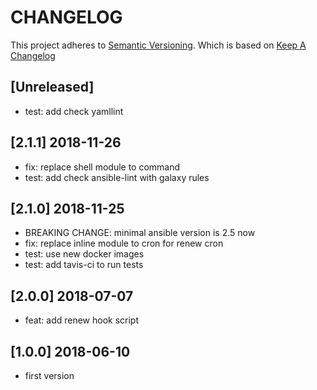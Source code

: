 # CHANGELOG

This project adheres to [Semantic Versioning](http://semver.org/).
Which is based on [Keep A Changelog](http://keepachangelog.com/)

## [Unreleased]
- test: add check yamllint

## [2.1.1] 2018-11-26
- fix: replace shell module to command
- test: add check ansible-lint with galaxy rules

## [2.1.0] 2018-11-25
- BREAKING CHANGE: minimal ansible version is 2.5 now
- fix: replace inline module to cron for renew cron
- test: use new docker images
- test: add tavis-ci to run tests

## [2.0.0] 2018-07-07
- feat: add renew hook script

## [1.0.0] 2018-06-10
- first version
